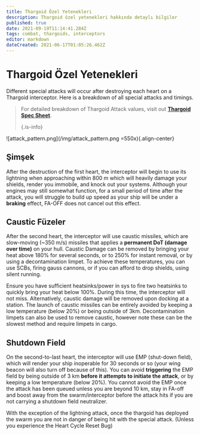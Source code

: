 ```yaml
---
title: Thargoid Özel Yetenekleri
description: Thargoid özel yetenekleri hakkında detaylı bilgiler
published: true
date: 2021-09-19T11:14:41.284Z
tags: combat, thargoids, interceptors
editor: markdown
dateCreated: 2021-06-17T01:05:26.462Z
---
```


# Thargoid Özel Yetenekleri
Different special attacks will occur after destroying each heart on a Thargoid interceptor. Here is a breakdown of all special attacks and timings.

> For detailed breakdown of Thargoid Attack values, visit out [**Thargoid Spec Sheet**](/en/thargoid-specs). 
> 
> {.is-info}

!\[attack_pattern.png\](/img/attack_pattern.png =550x){.align-center}

## Şimşek
After the destruction of the first heart, the interceptor will begin to use its lightning when approaching within 800 m which will heavily damage your shields, render you immobile, and knock out your systems. Although your engines may still somewhat function, for a small period of time after the attack, you will struggle to build up speed as your ship will be under a **braking** effect, FA-OFF does not cancel out this effect.

## Caustic Füzeler
After the second heart, the interceptor will use caustic missiles, which are slow-moving (~350 m/s) missiles that applies a **permanent DoT (damage over time)** on your hull. Caustic Damage can be removed by bringing your heat above 180% for several seconds, or to 250% for instant removal, or by using a decontamination limpet. To achieve these temperatures, you can use SCBs, firing gauss cannons, or if you can afford to drop shields, using silent running.

Ensure you have sufficient heatsinks/power in sys to fire two heatsinks to quickly bring your heat below 100%. During this time, the interceptor will not miss. Alternatively, caustic damage will be removed upon docking at a station. The launch of caustic missiles can be entirely avoided by keeping a low temperature (below 20%) or being outside of 3km. Decontamination limpets can also be used to remove caustic, however note these can be the slowest method and require limpets in cargo.

## Shutdown Field
On the second-to-last heart, the interceptor will use EMP (shut-down field), which will render your ship inoperable for 30 seconds or so (your wing beacon will also turn off because of this). You can avoid **triggering** the EMP field by being outside of 3 km **before it attempts to initiate the attack**, or by keeping a low temperature (below 20%). You cannot avoid the EMP once the attack has been queued unless you are beyond 10 km, stay in FA-off and boost away from the swarm/interceptor before the attack hits if you are not carrying a shutdown field neutralizer.

With the exception of the lightning attack, once the thargoid has deployed the swarm you are not in danger of being hit with the special attack. (Unless you experience the Heart Cycle Reset Bug)